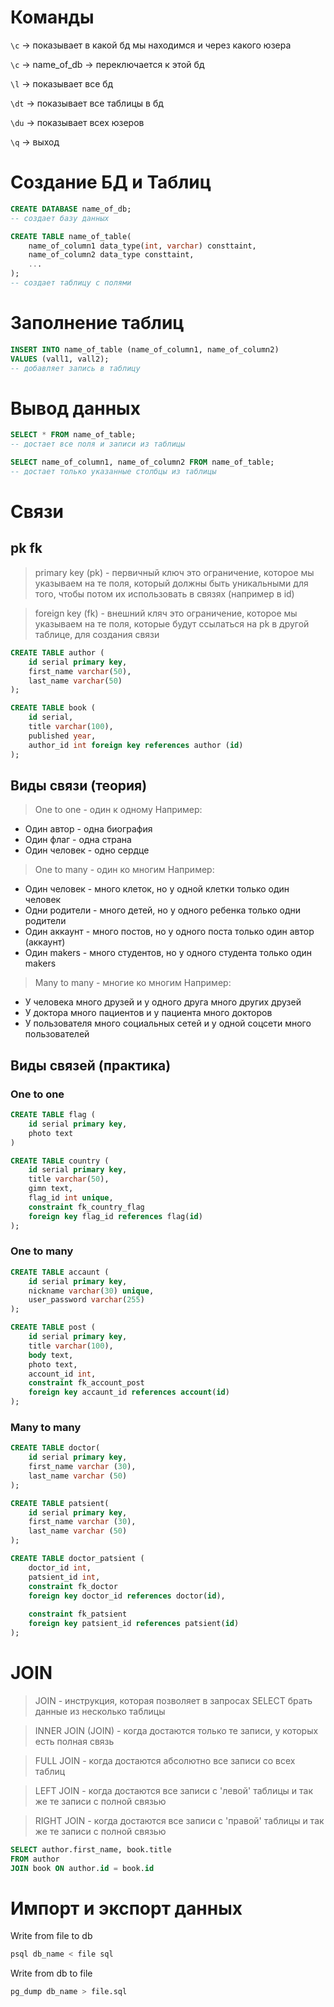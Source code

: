 # Команды
`\c` -> показывает в какой  бд мы находимся и через какого юзера 

`\c` -> name_of_db -> переключается к этой бд

`\l` -> показывает все бд

`\dt` -> показывает все таблицы в бд

`\du` -> показывает всех юзеров

`\q` -> выход

# Создание БД и Таблиц
```sql
CREATE DATABASE name_of_db;
-- создает базу данных
```

```sql
CREATE TABLE name_of_table(
    name_of_column1 data_type(int, varchar) consttaint,
    name_of_column2 data_type consttaint,
    ...
);
-- создает таблицу с полями
```
# Заполнение таблиц
```sql
INSERT INTO name_of_table (name_of_column1, name_of_column2) 
VALUES (vall1, vall2);
-- добавляет запись в таблицу
```
# Вывод данных 
```sql
SELECT * FROM name_of_table;
-- достает все поля и записи из таблицы
```
```sql
SELECT name_of_column1, name_of_column2 FROM name_of_table;
-- достает только указанные столбцы из таблицы
```
# Связи
## pk fk
> primary key (pk) - первичный ключ
> это ограничение, которое мы указываем на те поля, который должны быть уникальными для того, 
> чтобы потом их использовать в связях (например в id)

> foreign key (fk) - внешний кляч 
> это ограничение, которое мы указываем на те поля, которые будут ссылаться на pk в другой таблице, для создания связи

```sql
CREATE TABLE author (
    id serial primary key,
    first_name varchar(50),
    last_name varchar(50)
);

CREATE TABLE book (
    id serial,
    title varchar(100),
    published year,
    author_id int foreign key references author (id)
);
```
## Виды связи (теория)
> One to one - один к одному 
Например: 
* Один автор - одна биография
* Один флаг - одна страна
* Один человек - одно сердце

> One to many - один ко многим
Например:

* Один человек - много клеток, но у одной клетки только один человек
* Одни родители - много детей, но у одного ребенка только одни родители
* Один аккаунт - много постов, но у одного поста только один автор (аккаунт)
* Один makers - много студентов, но у одного студента только один makers

> Many to many - многие ко многим
Например:

* У человека много друзей и у одного друга много других друзей
* У доктора много пациентов и у пациента много докторов
* У пользователя много социальных сетей и у одной соцсети много пользователей


## Виды связей (практика)
### One to one
```sql
CREATE TABLE flag (
    id serial primary key,
    photo text
)

CREATE TABLE country (
    id serial primary key,
    title varchar(50),
    gimn text,
    flag_id int unique,
    constraint fk_country_flag
    foreign key flag_id references flag(id) 
);
```
### One to many
```sql
CREATE TABLE accaunt (
    id serial primary key,
    nickname varchar(30) unique,
    user_password varchar(255)
);

CREATE TABLE post (
    id serial primary key,
    title varchar(100),
    body text,
    photo text,
    account_id int,
    constraint fk_account_post
    foreign key accaunt_id references account(id) 
);
```
### Many to many
```sql
CREATE TABLE doctor(
    id serial primary key,
    first_name varchar (30),
    last_name varchar (50)
);

CREATE TABLE patsient(
    id serial primary key,
    first_name varchar (30),
    last_name varchar (50)
);

CREATE TABLE doctor_patsient (
    doctor_id int,
    patsient_id int,
    constraint fk_doctor
    foreign key doctor_id references doctor(id),
    
    constraint fk_patsient
    foreign key patsient_id references patsient(id) 
);
```

# JOIN
> JOIN - инструкция, которая  позволяет  в  запросах SELECT брать данные из несколько таблицы 

> INNER JOIN (JOIN) - когда достаются только те записи, у которых есть полная связь

> FULL JOIN - когда достаются абсолютно все записи со всех таблиц

> LEFT JOIN - когда достаются все записи с 'левой' таблицы и так же те записи с полной связью

> RIGHT JOIN - когда достаются все записи с 'правой' таблицы и так же те записи с полной связью

```sql
SELECT author.first_name, book.title
FROM author
JOIN book ON author.id = book.id
```
# Импорт и экспорт данных
Write from file to db
```bash
psql db_name < file sql
```
Write from db to file 
```bash
pg_dump db_name > file.sql
```
